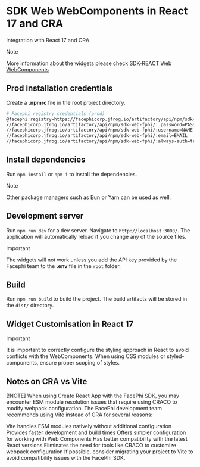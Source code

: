 # SDK Web WebComponents in React 17 and CRA

Integration with React 17 and CRA.

> [!NOTE]
> More information about the widgets please check [SDK-REACT Web WebComponents](https://docs.identity-platform.io/docs/SDK_Web/React/)

## Prod installation credentials

Create a **.npmrc** file in the root project directory.

  ```bash
  # Facephi registry credentials (prod)
  @facephi:registry=https://facephicorp.jfrog.io/artifactory/api/npm/sdk-web-fphi/
  //facephicorp.jfrog.io/artifactory/api/npm/sdk-web-fphi/:_password=PASSWORD
  //facephicorp.jfrog.io/artifactory/api/npm/sdk-web-fphi/:username=NAME
  //facephicorp.jfrog.io/artifactory/api/npm/sdk-web-fphi/:email=EMAIL
  //facephicorp.jfrog.io/artifactory/api/npm/sdk-web-fphi/:always-auth=true
  ```

## Install dependencies

Run `npm install` or `npm i` to install the dependencies.

> [!NOTE]
> Other package managers such as Bun or Yarn can be used as well.

## Development server

Run `npm run dev` for a dev server. Navigate to `http://localhost:3000/`. The application will automatically reload if you change any of the source files.

> [!IMPORTANT]
> The widgets will not work unless you add the API key provided by the Facephi team to the **.env** file in the `root` folder.

## Build

Run `npm run build` to build the project. The build artifacts will be stored in the `dist/` directory.

## Widget Customisation in React 17

> [!IMPORTANT]
> It is important to correctly configure the styling approach in React to avoid conflicts with the WebComponents. When using CSS modules or styled-components, ensure proper scoping of styles.

## Notes on CRA vs Vite
[!NOTE] When using Create React App with the FacePhi SDK, you may encounter ESM module resolution issues that require using CRACO to modify webpack configuration. The FacePhi development team recommends using Vite instead of CRA for several reasons:

Vite handles ESM modules natively without additional configuration
Provides faster development and build times
Offers simpler configuration for working with Web Components
Has better compatibility with the latest React versions
Eliminates the need for tools like CRACO to customize webpack configuration
If possible, consider migrating your project to Vite to avoid compatibility issues with the FacePhi SDK.